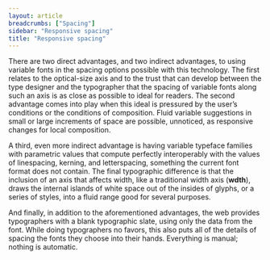 ```yaml
---
layout: article
breadcrumbs: ["Spacing"]
sidebar: "Responsive spacing"
title: "Responsive spacing"
---
```

There are two direct advantages, and two indirect advantages, to using variable fonts in the spacing options possible with this technology. The first relates to the optical-size axis and to the trust that can develop between the type designer and the typographer that the spacing of variable fonts along such an axis is as close as possible to ideal for readers. The second advantage comes into play when this ideal is pressured by the user’s conditions or the conditions of composition. Fluid variable suggestions in small or large increments of space are possible, unnoticed, as responsive changes for local composition.

A third, even more indirect advantage is having variable typeface families with parametric values that compute perfectly interoperably with the values of linespacing, kerning, and letterspacing, something the current font format does not contain. The final typographic difference is that the inclusion of an axis that affects width, like a traditional width axis (<strong>wdth</strong>), draws the internal islands of white space out of the insides of glyphs, or a series of styles, into a fluid range good for several purposes.

And finally, in addition to the aforementioned advantages, the web provides typographers with a blank typographic slate, using only the data from the font. While doing typographers no favors, this also puts all of the details of spacing the fonts they choose into their hands. Everything is manual; nothing is automatic.
